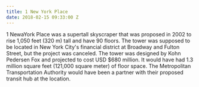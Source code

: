 ```yaml
---
title: 1 New York Place
date: 2018-02-15 09:33:00 Z
---
```


1 NewaYork Place was a supertall skyscraper that was proposed in 2002 to rise 1,050 feet (320 m) tall and have 90 floors. The tower was supposed to be located in New York City's financial district at Broadway and Fulton Street, but the project was canceled. The tower was designed by Kohn Pedersen Fox and projected to cost USD $680 million. It would have had 1.3 million square feet (121,000 square meter) of floor space. The Metropolitan Transportation Authority would have been a partner with their proposed transit hub at the location.
